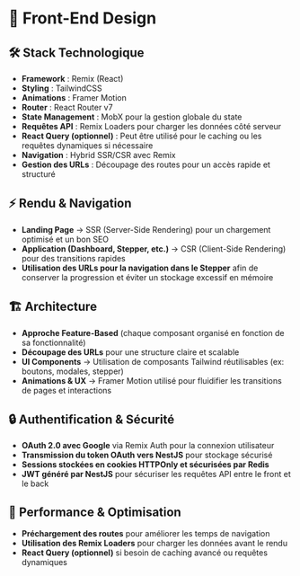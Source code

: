 # 🎨 Front-End Design

## 🛠️ Stack Technologique

- **Framework** : Remix (React)
- **Styling** : TailwindCSS
- **Animations** : Framer Motion
- **Router** : React Router v7
- **State Management** : MobX pour la gestion globale du state
- **Requêtes API** : Remix Loaders pour charger les données côté serveur
- **React Query (optionnel)** : Peut être utilisé pour le caching ou les requêtes dynamiques si nécessaire
- **Navigation** : Hybrid SSR/CSR avec Remix
- **Gestion des URLs** : Découpage des routes pour un accès rapide et structuré

## ⚡ Rendu & Navigation

- **Landing Page** → SSR (Server-Side Rendering) pour un chargement optimisé et un bon SEO
- **Application (Dashboard, Stepper, etc.)** → CSR (Client-Side Rendering) pour des transitions rapides
- **Utilisation des URLs pour la navigation dans le Stepper** afin de conserver la progression et éviter un stockage excessif en mémoire

## 🏗️ Architecture

- **Approche Feature-Based** (chaque composant organisé en fonction de sa fonctionnalité)
- **Découpage des URLs** pour une structure claire et scalable
- **UI Components** → Utilisation de composants Tailwind réutilisables (ex: boutons, modales, stepper)
- **Animations & UX** → Framer Motion utilisé pour fluidifier les transitions de pages et interactions

## 🔒 Authentification & Sécurité

- **OAuth 2.0 avec Google** via Remix Auth pour la connexion utilisateur
- **Transmission du token OAuth vers NestJS** pour stockage sécurisé
- **Sessions stockées en cookies HTTPOnly et sécurisées par Redis**
- **JWT généré par NestJS** pour sécuriser les requêtes API entre le front et le back

## 🚀 Performance & Optimisation

- **Préchargement des routes** pour améliorer les temps de navigation
- **Utilisation des Remix Loaders** pour charger les données avant le rendu
- **React Query (optionnel)** si besoin de caching avancé ou requêtes dynamiques
